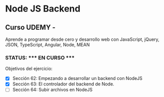# Node JS Backend

## Curso UDEMY -  ##
Aprende a programar desde cero y desarrollo web con JavaScript, jQuery, JSON, TypeScript, Angular, Node, MEAN

### STATUS: *** EN CURSO *** ###

 Objetivos del ejercicio:
- [X] Sección 62: Empezando a desarrollar un backend con NodeJS
- [X] Sección 63: El controlador del backend de Node.
- [ ] Sección 64: Subir archivos en NodeJS